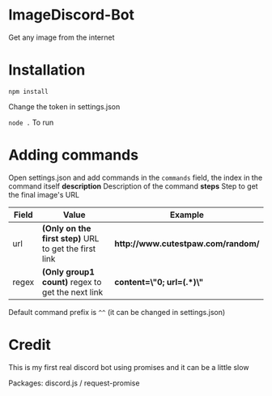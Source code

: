 # ImageDiscord-Bot
Get any image from the internet

# Installation
`npm install`

Change the token in settings.json

`node .` To run

# Adding commands

Open settings.json and add commands in the `commands` field, the index in the command itself
<strong>description</strong>
Description of the command
<strong>steps</strong>
Step to get the final image's URL
<table>
<thead>
<tr>
<th>Field</th>
<th>Value</th>
<th>Example</th>
</tr>
</thead>
<tbody>
<tr>
<td>url</td>
  <td><strong>(Only on the first step)</strong> URL to get the first link</td>
  <td><strong>http://www.cutestpaw.com/random/</td>
</tr>
<tr>
<td>regex</td>
  <td><strong>(Only group1 count)</strong> regex to get the next link</td>
  <td><strong>content=\"0; url=(.*)\"</td>
</tr>
</tbody>
</table>

Default command prefix is `^^` (it can be changed in settings.json)

# Credit
This is my first real discord bot using promises and it can be a little slow

Packages: discord.js / request-promise
